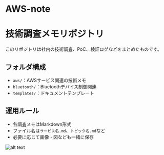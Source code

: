 # AWS-note


# 技術調査メモリポジトリ

このリポジトリは社内の技術調査、PoC、検証ログなどをまとめたものです。

## フォルダ構成
- `aws/`：AWSサービス関連の技術メモ
- `bluetooth/`：Bluetoothデバイス制御関連
- `templates/`：ドキュメントテンプレート

## 運用ルール
- 各調査メモはMarkdown形式
- ファイル名は`サービス名.md`、`トピック名.md`など
- 必要に応じて画像・図なども一緒に保存

![alt text](image.png)


